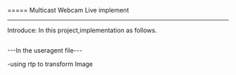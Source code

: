 
=====
Multicast Webcam Live implement

-----
Introduce:
In this project,implementation as follows.

##
   ---In the useragent file---

  
  -using rtp to transform Image 
  
